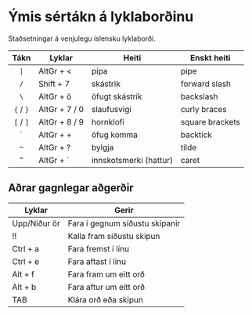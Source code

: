 # Ýmis sértákn á lyklaborðinu

Staðsetningar á venjulegu íslensku lyklaborði.

Tákn | Lyklar | Heiti | Enskt heiti
:---: | --- | --- | ---
`\|`| AltGr + < | pípa | pipe
`/` | Shift + 7 | skástrik | forward slash
`\` | AltGr + ö | öfugt skástrik | backslash
`{` / `}` | AltGr + 7 / 0 | slaufusvigi | curly braces
`[` / `]` | AltGr + 8 / 9 | hornklofi | square brackets
`` ` `` | AltGr + + | öfug komma | backtick
`~`| AltGr + ? | bylgja | tilde
`^`| AltGr + ´ | innskotsmerki (hattur) | caret

## Aðrar gagnlegar aðgerðir

Lyklar | Gerir 
--- | ---
Upp/Niður ör | Fara í gegnum síðustu skipanir
!! | Kalla fram síðustu skipun
Ctrl + a | Fara fremst í línu
Ctrl + e | Fara aftast í línu
Alt + f | Fara fram um eitt orð
Alt + b | Fara aftur um eitt orð
TAB | Klára orð eða skipun